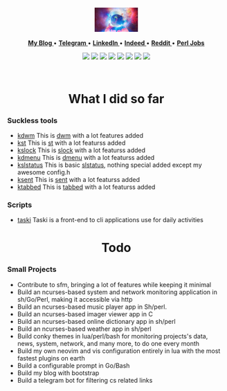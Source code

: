 <p align="center">
  <img height=60% width=20% src="./github.jpg">
</p>
<p align="center">
<b><a href="none"> My Blog </a></b>
•
<b><a href="none"> Telegram </a></b>
•
<b><a href="none"> LinkedIn </a></b>
•
<b><a href="none"> Indeed </a></b>
•
<b><a href="mailto:tcheukueppo@gmail.com"> Reddit </a></b>
 •
<b><a href="none"> Perl Jobs </a></b>
<!--<b><a href="https://www.paypal.me/bobbyhub">Sponsor</a></b>-->
</p>
<p align="center">
<img src="https://img.shields.io/badge/c-%2357A143.svg?&style=for-the-badge&logo=c&logoColor=white"/>
<img src="https://img.shields.io/badge/bash-%2300ADD8.svg?&style=for-the-badge&logo=linux&logoColor=white" />
<img src="https://img.shields.io/badge/perl-%23020000.svg?&style=for-the-badge&logo=perl&logoColor=white"/>
<img src="https://img.shields.io/badge/go-%2300ADD8.svg?&style=for-the-badge&logo=go&logoColor=white" />
<img src="https://img.shields.io/badge/lua-%232C2D72.svg?&style=for-the-badge&logo=lua&logoColor=white"/>
<img src="https://img.shields.io/badge/C++%20-%23007ACC.svg?&style=for-the-badge&logo=Cplusplus&logoColor=white"/>
<img src="https://img.shields.io/badge/python-%2357A143.svg?&style=for-the-badge&logo=python&logoColor=white"/>
<img src="https://img.shields.io/badge/javascript-%23f7a41d.svg?&style=for-the-badge&logo=javascript&logoColor=white"/>
</p>
<br>
<div align="center">
  
# What I did so far

</div>

### Suckless tools

  - [kdwm](https://github.com/tcheukueppo/kdwm) This is [dwm](https://dwm.suckless.org/) with a lot features added
  - [kst](https://github.com/tcheukueppo/kst) This is [st](https://st.suckless.org/) with a lot featurss added
  - [kslock](https://github.com/tcheukueppo/kslock) This is [slock](https://tools.suckless.org/slock/) with a lot featurss added
  - [kdmenu](https://github.com/tcheukueppo/kdmenu) This is [dmenu](https://tools.suckless.org/dmenu/) with a lot featurss added
  - [kslstatus](https://github.com/tcheukueppo/kslstatus) This is basic [slstatus](https://tools.suckless.org/dmenu/), nothing special added except 
  my awesome      config.h
  - [ksent](https://github.com/tcheukueppo/ksent) This is [sent](https://tools.suckless.org/sent/) with a lot featurss added
  - [ktabbed](https://github.com/tcheukueppo/ktabbed) This is [tabbed](https://tools.suckless.org/tabbed/) with a lot featurss added

### Scripts

  - [taski](https://github.com/tcheukueppo/taski) Taski is a front-end to cli applications use for daily activities

<div align="center">
  
# Todo

</div>

### Small Projects

- Contribute to sfm, bringing a lot of features while keeping it minimal
- Build an ncurses-based system and network monitoring application in sh/Go/Perl, making it accessible via http
- Build an ncurses-based music player app in Sh/perl.
- Build an ncurses-based imager viewer app in C
- Build an ncurses-based online dictionary app in sh/perl
- Build an ncurses-based weather app in sh/perl
- Build conky themes in lua/perl/bash for monitoring projects's data, news, system, network, and many more, to do one every month
- Build my own neovim and vis configuration entirely in lua with the most fastest plugins on earth
- Build a configurable prompt in Go/Bash
- Build my blog with bootstrap
- Build a telegram bot for filtering cs related links
